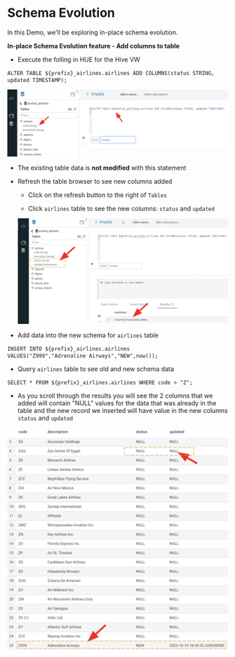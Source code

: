 # Schema Evolution

In this Demo, we'll be exploring in-place schema evolution.

**In-place Schema Evolution feature - Add columns to table**

* Execute the folling in HUE for the Hive VW
```
ALTER TABLE ${prefix}_airlines.airlines ADD COLUMNS(status STRING, updated TIMESTAMP);
```

   ![In Place Table Evolution](../../images/SchemaEvolution_Add_Columns.png)

   - The existing table data is **not modified** with this statement

* Refresh the table browser to see new columns added

   - Click on the refresh button to the right of `Tables`

   - Click `airlines` table to see the new columns: `status` and `updated`
   
   ![Updated Table Metadata](../../images/SchemaEvolution_Updated_Metadata.png)

* Add data into the new schema for `airlines` table

```
INSERT INTO ${prefix}_airlines.airlines
VALUES("Z999","Adrenaline Airways","NEW",now());
```

* Query `airlines` table to see old and new schema data

```
SELECT * FROM ${prefix}_airlines.airlines WHERE code > "Z";
```

   - As you scroll through the results you will see the 2 columns that we added will contain "NULL" values for the data that was already in the table and the new record we inserted will have value in the new columns `status` and `updated`

   ![View data after Schema Evolution](../../images/SchemaEvolution_View_Results.png)
